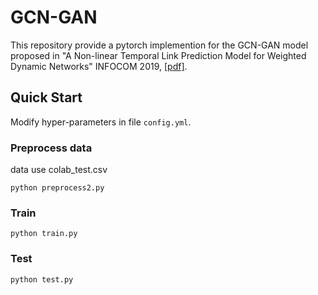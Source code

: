 # GCN-GAN

This repository provide a pytorch implemention for the GCN-GAN model proposed in "A Non-linear Temporal Link Prediction Model for Weighted Dynamic Networks" INFOCOM 2019, [[pdf]][1].

## Quick Start

Modify hyper-parameters in file ```config.yml```.

### Preprocess data
data use colab_test.csv

```
python preprocess2.py
```

### Train

```
python train.py
```

### Test

```
python test.py
```

[1]: https://arxiv.org/pdf/1901.09165.pdf